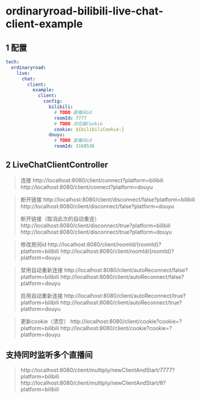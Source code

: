 # ordinaryroad-bilibili-live-chat-client-example

## 1 配置

```yaml
tech:
  ordinaryroad:
    live:
      chat:
        client:
          example:
            client:
              config:
                bilibili:
                  # TODO 直播间id
                  roomId: 7777
                  # TODO 浏览器Cookie
                  cookie: ${bilibiliCookie:}
                douyu:
                  # TODO 直播间id
                  roomId: 3168536
```

## 2 LiveChatClientController

> 连接
> http://localhost:8080/client/connect?platform=bilibili
> http://localhost:8080/client/connect?platform=douyu

> 断开链接
> http://localhost:8080/client/disconnect/false?platform=bilibili
> http://localhost:8080/client/disconnect/false?platform=douyu
>
> 断开链接（取消此次的自动重连）
> http://localhost:8080/client/disconnect/true?platform=bilibili
> http://localhost:8080/client/disconnect/true?platform=douyu

> 修改房间id
> http://localhost:8080/client/roomId/{roomId}?platform=bilibili
> http://localhost:8080/client/roomId/{roomId}?platform=douyu

> 禁用自动重新连接
> http://localhost:8080/client/autoReconnect/false?platform=bilibili
> http://localhost:8080/client/autoReconnect/false?platform=douyu
>
> 启用自动重新连接
> http://localhost:8080/client/autoReconnect/true?platform=bilibili
> http://localhost:8080/client/autoReconnect/true?platform=douyu

> 更新cookie（清空）
> http://localhost:8080/client/cookie?cookie=?platform=bilibili
> http://localhost:8080/client/cookie?cookie=?platform=douyu

## 支持同时监听多个直播间

> http://localhost:8080/client/multiply/newClientAndStart/7777?platform=bilibili
> http://localhost:8080/client/multiply/newClientAndStart/6?platform=bilibili
